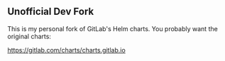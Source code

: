 ## Unofficial Dev Fork

This is my personal fork of GitLab's Helm charts.  You probably want the original charts:

<https://gitlab.com/charts/charts.gitlab.io>

